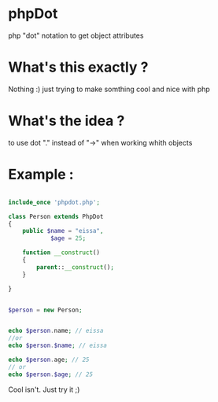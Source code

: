 # phpDot
php "dot" notation to get object attributes 
# What's this exactly ?
Nothing :) just trying to make somthing cool and nice with php 
# What's the idea ?
to use dot "." instead of "->" when working whith objects 
# Example :
```php

include_once 'phpdot.php';

class Person extends PhpDot
{
    public $name = "eissa",
            $age = 25;

    function __construct()
    {
        parent::__construct();
    }

}


$person = new Person;


echo $person.name; // eissa
//or
echo $person.$name; // eissa

echo $person.age; // 25
// or
echo $person.$age; // 25
```
Cool isn't. Just try it ;)
